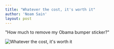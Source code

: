 ```yaml
---
title: "Whatever the cost, it's worth it"
author: 'Noam Sain'
layout: post
---
```


"How much to remove my Obama bumper sticker?"

![Whatever the cost, it's worth it](https://3.bp.blogspot.com/_8aN4krk1nsk/TG_ILkHnFBI/AAAAAAAAAeI/ITaHRTCiHkY/s1600/20100330.jpg "Whatever the cost, it's worth it")
